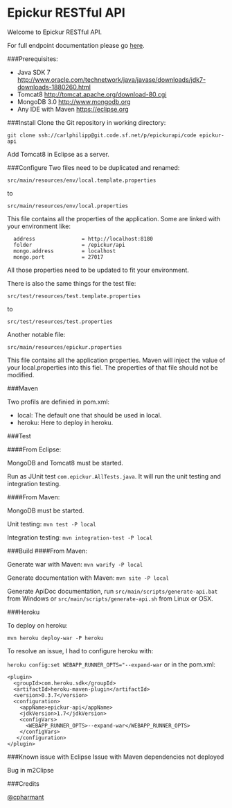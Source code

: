 Epickur RESTful API
===================

Welcome to Epickur RESTful API.

For full endpoint documentation please go [here](../../apidoc/index.html).

###Prerequisites:
* Java SDK 7 http://www.oracle.com/technetwork/java/javase/downloads/jdk7-downloads-1880260.html
* Tomcat8 http://tomcat.apache.org/download-80.cgi
* MongoDB 3.0 http://www.mongodb.org
* Any IDE with Maven https://eclipse.org

###Install
Clone the Git repository in working directory:

`git clone ssh://carlphilipp@git.code.sf.net/p/epickurapi/code epickur-api`

Add Tomcat8 in Eclipse as a server.

###Configure
Two files need to be duplicated and renamed:

`src/main/resources/env/local.template.properties`

to

`src/main/resources/env/local.properties`


This file contains all the properties of the application. Some are linked with your environment like:

```
  address               = http://localhost:8180
  folder                = /epickur/api
  mongo.address         = localhost
  mongo.port            = 27017
```

All those properties need to be updated to fit your environment.

There is also the same things for the test file:

`src/test/resources/test.template.properties`

to

`src/test/resources/test.properties`

Another notable file:

`src/main/resources/epickur.properties`

This file contains all the application properties. Maven will inject the value of your local.properties into this fiel. The properties of that file should not be modified.

###Maven

Two profils are definied in pom.xml: 
* local: The default one that should be used in local. 
* heroku: Here to deploy in heroku.

###Test


####From Eclipse:

MongoDB and Tomcat8 must be started.

Run as JUnit test `com.epickur.AllTests.java`. It will run the unit testing and integration testing.

####From Maven:

MongoDB must be started.

Unit testing: `mvn test -P local`

Integration testing: `mvn integration-test -P local`


###Build
####From Maven:

Generate war with Maven: `mvn warify -P local`

Generate documentation with Maven: `mvn site -P local`

Generate ApiDoc documentation, run `src/main/scripts/generate-api.bat` from Windows or `src/main/scripts/generate-api.sh` from Linux or OSX.

###Heroku

To deploy on heroku:

`mvn heroku deploy-war -P heroku`

To resolve an issue, I had to configure heroku with:

`heroku config:set WEBAPP_RUNNER_OPTS="--expand-war` or in the pom.xml:

```
<plugin>
  <groupId>com.heroku.sdk</groupId>
  <artifactId>heroku-maven-plugin</artifactId>
  <version>0.3.7</version>
  <configuration>
    <appName>epickur-api</appName>
    <jdkVersion>1.7</jdkVersion>
    <configVars>
      <WEBAPP_RUNNER_OPTS>--expand-war</WEBAPP_RUNNER_OPTS>
    </configVars>
   </configuration>
</plugin>
```

###Known issue with Eclipse
Issue with Maven dependencies not deployed

Bug in m2Clipse

###Credits

[@cpharmant](https://twitter.com/cpharmant)
